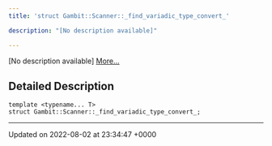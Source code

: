 ```yaml
---
title: 'struct Gambit::Scanner::_find_variadic_type_convert_'

description: "[No description available]"

---
```









[No description available] [More...](#detailed-description)

## Detailed Description

```
template <typename... T>
struct Gambit::Scanner::_find_variadic_type_convert_;
```

-------------------------------

Updated on 2022-08-02 at 23:34:47 +0000